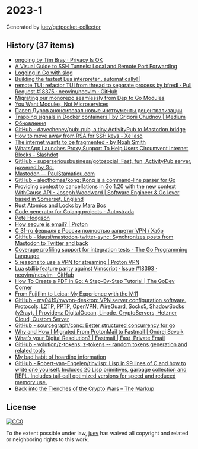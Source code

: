 # 2023-1

Generated by [juev/getpocket-collector](https://github.com/juev/getpocket-collector)

## History (37 items)

- [ongoing by Tim Bray · Privacy Is OK](https://www.tbray.org/ongoing/When/202x/2022/12/29/Privacy-is-OK)
- [A Visual Guide to SSH Tunnels: Local and Remote Port Forwarding](https://iximiuz.com/en/posts/ssh-tunnels/)
- [Logging in Go with slog](https://thedevelopercafe.com/articles/logging-in-go-with-slog-a7bb489755c2)
- [Building the fastest Lua interpreter.. automatically! |](https://sillycross.github.io/2022/11/22/2022-11-22/)
- [remote TUI: refactor TUI from thread to separate process by bfredl · Pull Request #18375 · neovim/neovim · GitHub](https://github.com/neovim/neovim/pull/18375)
- [Migrating our monorepo seamlessly from Dep to Go Modules](https://monzo.com/blog/2022/09/29/migrating-our-monorepo-seamlessly-from-dep-to-go-modules/)
- [You Want Modules, Not Microservices](http://blogs.newardassociates.com/blog/2023/you-want-modules-not-microservices.html)
- [Павел Дуров анонсировал новые инструменты децентрализации](https://kod.ru/paviel-durov-anons-decentralization)
- [Trapping signals in Docker containers | by Grigorii Chudnov | Medium](https://medium.com/@gchudnov/trapping-signals-in-docker-containers-7a57fdda7d86)
- [Обновления](https://grishaev.me/no-update/)
- [GitHub - davecheney/pub: pub, a tiny ActivityPub to Mastodon bridge](https://github.com/davecheney/pub)
- [How to move away from RSA for SSH keys - Xe Iaso](https://xeiaso.net/blog/move-away-rsa-ssh/)
- [The internet wants to be fragmented - by Noah Smith](https://www.noahpinion.blog/p/the-internet-wants-to-be-fragmented)
- [WhatsApp Launches Proxy Support To Help Users Circumvent Internet Blocks - Slashdot](https://yro.slashdot.org/story/23/01/05/168248/whatsapp-launches-proxy-support-to-help-users-circumvent-internet-blocks)
- [GitHub - superseriousbusiness/gotosocial: Fast, fun, ActivityPub server, powered by Go.](https://github.com/superseriousbusiness/gotosocial)
- [Mastodon — PaulStamatiou.com](https://paulstamatiou.com/mastodon/)
- [GitHub - alecthomas/kong: Kong is a command-line parser for Go](https://github.com/alecthomas/kong)
- [Providing context to cancellations in Go 1.20 with the new context WithCause API - Joseph Woodward | Software Engineer & Go lover based in Somerset, England](https://josephwoodward.co.uk/2023/01/context-cancellation-cause-with-cancel-cause)
- [Rust Atomics and Locks by Mara Bos](https://marabos.nl/atomics/)
- [Code generator for Golang projects - Autostrada](https://autostrada.dev)
- [Pete Hodgson](https://blog.thepete.net/blog/2019/05/10/6-practices-for-effective-pull-requests/)
- [How secure is email? | Proton](https://proton.me/blog/how-secure-is-email)
- [С 31-го февраля в России полностью запретят VPN / Хабр](https://habr.com/ru/companies/amnezia/articles/709108/)
- [GitHub - klausi/mastodon-twitter-sync: Synchronizes posts from Mastodon to Twitter and back](https://github.com/klausi/mastodon-twitter-sync)
- [Coverage profiling support for integration tests - The Go Programming Language](https://go.dev/testing/coverage/)
- [5 reasons to use a VPN for streaming | Proton VPN](https://protonvpn.com/blog/reasons-to-use-vpn-for-streaming/)
- [Lua stdlib feature parity against Vimscript · Issue #18393 · neovim/neovim · GitHub](https://github.com/neovim/neovim/issues/18393)
- [How To Create a PDF in Go: A Step-By-Step Tutorial | The GoDev Corner](https://medium.com/the-godev-corner/how-to-create-a-pdf-in-go-157355429a94)
- [From Fujifilm to Leica: My Experience with the M11](https://arslan.io/2023/01/06/from-fujifilm-to-leica-my-experience-with-the-m11/)
- [GitHub - my0419/myvpn-desktop: VPN server configuration software. Protocols: L2TP, PPTP, OpenVPN, WireGuard, Socks5, ShadowSocks (v2ray). | Providers: DigitalOcean, Linode, CryptoServers, Hetzner Cloud, Custom Server](https://github.com/my0419/myvpn-desktop)
- [GitHub - sourcegraph/conc: Better structured concurrency for go](https://github.com/sourcegraph/conc)
- [Why and How I Migrated From ProtonMail to Fastmail | Ondrej Sevcik](https://ondrejsevcik.com/blog/migrating-from-protonmail-to-fastmail)
- [What’s your Digital Resolution? | Fastmail | Fast, Private Email](https://www.fastmail.com/blog/digital-resolution-2023/)
- [GitHub - volution/z-tokens: z-tokens -- random tokens generation and related tools](https://github.com/volution/z-tokens)
- [My bad habit of hoarding information](https://andreisurugiu.com/blog/bad-habit)
- [GitHub - Robert-van-Engelen/tinylisp: Lisp in 99 lines of C and how to write one yourself. Includes 20 Lisp primitives, garbage collection and REPL. Includes tail-call optimized versions for speed and reduced memory use.](https://github.com/Robert-van-Engelen/tinylisp)
- [Back into the Trenches of the Crypto Wars – The Markup](https://themarkup.org/hello-world/2023/01/07/back-into-the-trenches-of-the-crypto-wars)

## License

[![CC0](https://mirrors.creativecommons.org/presskit/buttons/88x31/svg/cc-zero.svg)](https://creativecommons.org/publicdomain/zero/1.0/)

To the extent possible under law, [juev](https://github.com/juev) has waived all copyright and related or neighboring rights to this work.
